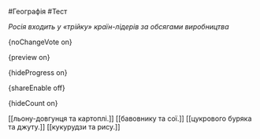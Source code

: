 #Географія #Тест

*Росія входить у «трійку» країн-лідерів за обсягами виробництва*

{noChangeVote on}

{preview on}

{hideProgress on}

{shareEnable off}

{hideCount on}

[[льону-довгунця та картоплі.]]
[[бавовнику та сої.]]
[[цукрового буряка та джуту.]]
[[кукурудзи та рису.]]
